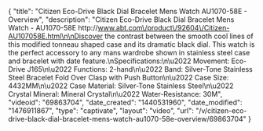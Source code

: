 {
    "title": "Citizen Eco-Drive Black Dial Bracelet Mens Watch AU1070-58E - Overview",
    "description": "Citizen Eco-Drive Black Dial Bracelet Mens Watch - AU1070-58E http:\/\/www.abt.com\/product\/92604\/Citizen-AU107058E.html\n\nDiscover the contrast between the smooth cool lines of this modified tonneau shaped case and its dramatic black dial. This watch is the perfect accessory to any mans wardrobe shown in stainless steel case and bracelet with date feature.\nSpecifications:\n\u2022 Movement: Eco-Drive J165\n\u2022 Functions: 2-hand\n\u2022 Band: Silver-Tone Stainless Steel Bracelet Fold Over Clasp with Push Button\n\u2022 Case Size: 4432MM\n\u2022 Case Material: Silver-Tone Stainless Steel\n\u2022 Crystal Mineral: Mineral Crystal\n\u2022 Water-Resistance: 30M",
    "videoid": "69863704",
    "date_created": "1440531960",
    "date_modified": "1476911867",
    "type": "captivate",
    "layout": "video",
    "url": "\/v\/citizen-eco-drive-black-dial-bracelet-mens-watch-au1070-58e-overview\/69863704"
}